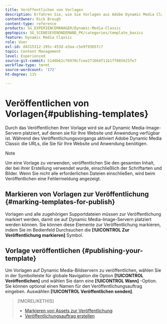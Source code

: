 ```yaml
---
title: Veröffentlichen von Vorlagen
description: Erfahren Sie, wie Sie Vorlagen aus Adobe Dynamic Media Classic veröffentlichen.
contentOwner: Rick Brough
content-type: reference
products: SG_EXPERIENCEMANAGER/Dynamic-Media-Classic
geptopics: SG_SCENESEVENONDEMAND_PK/categories/template_basics
feature: Dynamic Media Classic
role: User
exl-id: d4315312-195c-453d-a3aa-c5e9f9365fc7
topic: Content Management
level: Experienced
source-git-commit: 5140b62c76970cfcee271664f11b1ff605625fe7
workflow-type: tm+mt
source-wordcount: '172'
ht-degree: 11%

---
```


# Veröffentlichen von Vorlagen{#publishing-templates}

Durch das Veröffentlichen Ihrer Vorlage wird sie auf Dynamic Media-Image-Servern platziert, auf denen sie für Ihre Website und Anwendung verfügbar ist. Während des Veröffentlichungsvorgangs aktiviert Adobe Dynamic Media Classic die URLs, die Sie für Ihre Website und Anwendung benötigen.

>[!NOTE]
>
>Um eine Vorlage zu verwenden, veröffentlichen Sie den gesamten Inhalt, der bei ihrer Erstellung verwendet wurde, einschließlich der Schriftarten und Bilder. Wenn Sie nicht alle erforderlichen Dateien einschließen, wird beim Veröffentlichen eine Fehlermeldung angezeigt.

## Markieren von Vorlagen zur Veröffentlichung {#marking-templates-for-publish}

Vorlagen und alle zugehörigen Supportdateien müssen zur Veröffentlichung markiert werden, damit sie auf Dynamic Media-Image-Servern platziert werden können. Sie können diese Elemente zur Veröffentlichung markieren, indem Sie im Bedienfeld Durchsuchen die **[!UICONTROL Zur Veröffentlichung markieren]** Symbol.

## Vorlage veröffentlichen {#publishing-your-template}

Um Vorlagen auf Dynamic Media-Bildservern zu veröffentlichen, wählen Sie in der Symbolleiste für globale Navigation die Option **[!UICONTROL Veröffentlichen]** und wählen Sie dann eine **[!UICONTROL Wann]** -Option. Sie können optional einen Namen für den Veröffentlichungsauftrag eingeben. Auswählen **[!UICONTROL Veröffentlichen senden]**.

>[!MORELIKETHIS]
>
>* [Markieren von Assets zur Veröffentlichung](publishing-files.md#publish_after_uploading)
>* [Veröffentlichungsauftrag erstellen](publishing-files.md#creating_a_publish_job)
